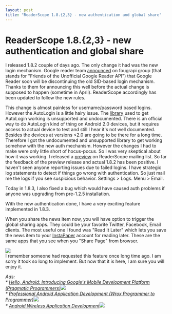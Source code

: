 ```yaml
---
layout: post
title: "ReaderScope 1.8.{2,3} - new authentication and global share"
---
```

ReaderScope 1.8.{2,3} - new authentication and global share
===
I released 1.8.2 couple of days ago. The only change it had was the new login mechanism. Google reader team [announced][0] on fougrapi group (that stands for "Friends of the Unofficial Google Reader API") that Google Reader soon will be discontinuing the old SID-based login mechanism. Thanks to them for announcing this well before the actual change is supposed to happen (sometime in April). ReaderScope accordingly has been updated to follow the new rules.  
  
This change is almost painless for username/password based logins. However the  AutoLogin is a little hairy issue. The [library][1] used to get AutoLogin working is unsupported and undocumented. There is an official way to do AutoLogin kind of thing on Android 2.0 devices, but it requires access to actual device to test and still I hear it's not well documented. Besides the devices at versions <2.0 are going to be there for  a long time. Therefore I got the undocumented and unsupported library to get working somehow with the new auth mechanism. However the changes I had to make were only little short of hocus-pocus. So I was very skeptical about how it was working. I released a [preview][2] on ReaderScope mailing list. So far the feedback of the preview release and actual 1.8.2 has been positive. I haven't seen anyone reporting issues due to failed logins. I have strategic log statements to detect if things go wrong with authentication. So just mail me the logs if you see suspicious behavior. Settings \> Logs. Menu \> Email.  
  
Today in 1.8.3, I also fixed a bug which would have caused auth problems if anyone was upgrading from pre-1.2.5 installation.  
  
With the new authentication done, I have a very exciting feature implemented in 1.8.3\.  
  
When you share the news item now, you will have option to trigger the global sharing apps. They could be your favorite Twitter, Facebook, Email clients. The most useful one I found was "Read It Later" which lets you save the news item to your [InstaPaper][3] account for reading later. These are the same apps that you see when you "Share Page" from browser.  
  

[![](http://1.bp.blogspot.com/_W6UcJjyXr24/S5sdQs35fpI/AAAAAAAADl0/aNW-5Wyt_nc/s640/share-global-image.png)][4]  
I remember someone had requested this feature once long time ago. I am sorry it took so long to implement. But now that it is here, I am sure you will enjoy it.  
  
_Ads:_  
_\* [Hello, Android: Introducing Google's Mobile Development Platform (Pragmatic Programmers)][5]![](http://www.assoc-amazon.com/e/ir?t=myfreq-20&l=btl&camp=213689&creative=392969&o=1&a=1934356492)_  
_\* [Professional Android Application Development (Wrox Programmer to Programmer)][6]![](http://www.assoc-amazon.com/e/ir?t=myfreq-20&l=btl&camp=213689&creative=392969&o=1&a=0470344717)_  
_\* [Android Wireless Application Development][7]![](http://www.assoc-amazon.com/e/ir?t=myfreq-20&l=btl&camp=213689&creative=392969&o=1&a=0321627091)_

[0]: http://groups.google.com/group/fougrapi/browse_thread/thread/e331f37f7f126c00
[1]: http://github.com/android/platform_frameworks_opt_com.google.android/blob/master/framework.jar
[2]: http://groups.google.com/group/readerscope/browse_thread/thread/75267859c5edd897
[3]: http://www.instapaper.com/
[4]: http://1.bp.blogspot.com/_W6UcJjyXr24/S5sdQs35fpI/AAAAAAAADl0/aNW-5Wyt_nc/s1600-h/share-global-image.png
[5]: http://www.amazon.com/Hello-Android-Introducing-Development-Programmers/dp/1934356492?ie=UTF8&tag=myfreq-20&link_code=btl&camp=213689&creative=392969
[6]: http://www.amazon.com/Professional-Android-Application-Development-Programmer/dp/0470344717?ie=UTF8&tag=myfreq-20&link_code=btl&camp=213689&creative=392969
[7]: http://www.amazon.com/Android-Wireless-Application-Development-Conder/dp/0321627091?ie=UTF8&tag=myfreq-20&link_code=btl&camp=213689&creative=392969
